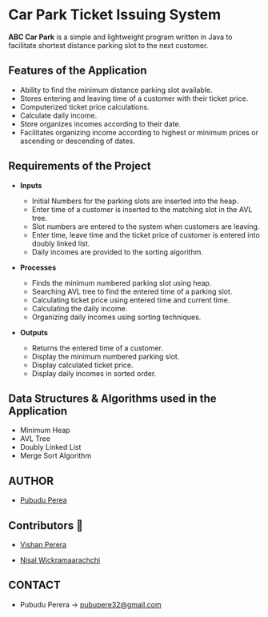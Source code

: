 # Car Park Ticket Issuing System

**ABC Car Park** is a simple and lightweight program written in Java to facilitate shortest distance parking slot to the next customer.

## Features of the Application

* Ability to find the minimum distance parking slot available.
* Stores entering and leaving time of a customer with their ticket price.
* Computerized ticket price calculations.
* Calculate daily income.
* Store organizes incomes according to their date.
* Facilitates organizing income according to highest or minimum prices or ascending or descending of dates.

## Requirements of the Project

- **Inputs**
  - Initial Numbers for the parking slots are inserted into the heap.
  - Enter time of a customer is inserted to the matching slot in the AVL tree.
  - Slot numbers are entered to the system when customers are leaving.
  - Enter time, leave time and the ticket price of customer is entered into doubly linked list.
  - Daily incomes are provided to the sorting algorithm.

- **Processes**
  - Finds the minimum numbered parking slot using heap.
  - Searching AVL tree to find the entered time of a parking slot.
  - Calculating ticket price using entered time and current time.
  - Calculating the daily income.
  - Organizing daily incomes using sorting techniques.

- **Outputs**
  - Returns the entered time of a customer.
  - Display the minimum numbered parking slot.
  - Display calculated ticket price.
  - Display daily incomes in sorted order.

## Data Structures & Algorithms used in the Application

* Minimum Heap
* AVL Tree
* Doubly Linked List
* Merge Sort Algorithm
  
## AUTHOR

* [Pubudu Perea]( https://github.com/Pamod45)

## Contributors 🏅

* [Vishan Perera]( https://github.com/VishanPerera)

* [Nisal Wickramaarachchi]( https://github.com/Nisal200212)

## CONTACT

* Pubudu Perera -> [pubupere32@gmail.com](mailto:pubupere32@gmail.com)
